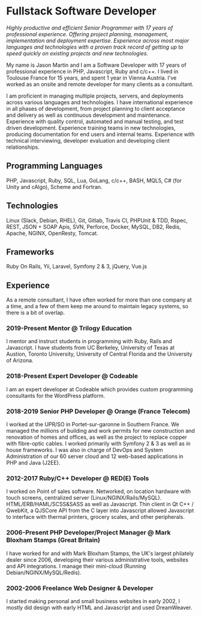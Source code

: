 # Fullstack Software Developer

*Highly productive and efficient Senior Programmer with 17 years of professional experience. Offering project planning, management, implementation and deployment expertise. Experience across most major languages and technologies with a proven track record of getting up to speed quickly on existing projects and new technologies.*

My name is Jason Martin and I am a Software Developer with 17 years of professional experience in PHP, Javascript, Ruby and c/c++. I lived in Toulouse France for 15 years, and spent 1 year in Vienna Austria. I've worked as an onsite and remote developer for many clients as a consultant.

I am proficient in managing multiple projects, servers, and deployments across various languages and technologies. I have international experience in all phases of development, from project planning to client acceptance and delivery as well as continuous development and maintenance. Experience with quality control, automated and manual testing, and test driven development. Experience training teams in new technologies, producing documentation for end users and internal teams. Experience with technical interviewing, developer evaluation and developing client relationships.

## Programming Languages 

PHP, Javascript, Ruby, SQL, Lua, GoLang, c/c++, BASH, MQL5, C# (for Unity and cAlgo), Scheme and Fortran.

## Technologies

Linux (Slack, Debian, RHEL), Git, Gitlab, Travis CI, PHPUnit & TDD, Rspec, REST, JSON + SOAP Apis, SVN, Perforce, Docker, MySQL, DB2, Redis, Apache, NGINX, OpenResty, Tomcat.

## Frameworks

Ruby On Rails, Yii, Laravel, Symfony 2 & 3, jQuery, Vue.js

## Experience

As a remote consultant, I have often worked for more than one company at a time, and a few of them keep me around to maintain legacy systems, so there is a bit of overlap.

### 2019-Present Mentor @ Trilogy Education

I mentor and instruct students in programming with Ruby, Rails and Javascript. I have students from UC Berkeley, University of Texas at Austion, Toronto University, University of Central Florida and the University of Arizona.

### 2018-Present Expert Developer @ Codeable

I am an expert developer at Codeable which provides custom programming consultants for the WordPress platform. 

### 2018-2019 Senior PHP Developer @ Orange (France Telecom)

I worked at the UPR/SO in Portet-sur-garonne in Southern France. We managed the millions of building and work permits for new construction and renovation of homes and offices, as well as the project to replace copper with fibre-optic cables. I worked primarily with Symfony 2 & 3 as well as in house frameworks. I was also in charge of DevOps and System Administration of our 60 server cloud and 12 web-based applications in PHP and Java (J2EE). 

### 2012-2017 Ruby/C++ Developer @ RED(E) Tools

I worked on Point of sales software. Networked, on location hardware with touch screens, centralized server (Linux/NGINX/Rails/MySQL). HTML/ERB/HAML/SCSS&SASS as well as Javascript. Thin client in Qt C++ / QwebKit, a QJSCore API from the C layer into Javascript allowed Javascript to interface with thermal printers, grocery scales, and other peripherals.

### 2006-Present PHP Developer/Project Manager @ Mark Bloxham Stamps (Great Britain)

I have worked for and with Mark Bloxham Stamps, the UK's largest philately dealer since 2006, developing their various administrative tools, websites and API integrations. I manage their mini-cloud (Running Debian/NGINX/MySQL/Redis).

### 2002-2006 Freelance Web Designer & Developer

I started making personal and small business websites in early 2002, I mostly did design with early HTML and Javascript and used DreamWeaver.
